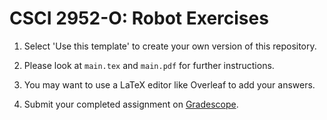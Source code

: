 # CSCI 2952-O: Robot Exercises

1. Select 'Use this template' to create your own version of this repository.

2. Please look at `main.tex` and `main.pdf` for further instructions.

3. You may want to use a LaTeX editor like Overleaf to add your answers.

4. Submit your completed assignment on [Gradescope](https://www.gradescope.com/courses/373348).